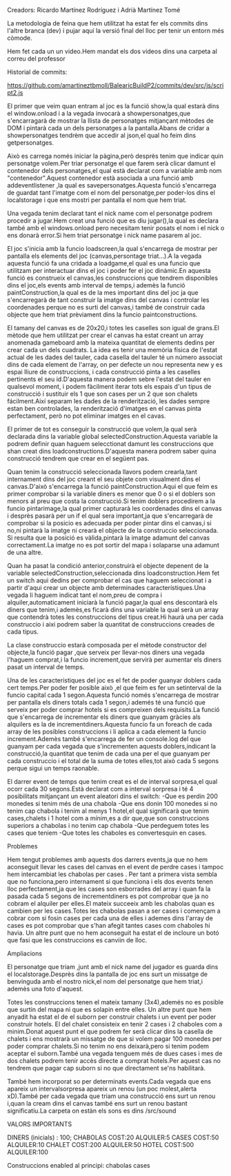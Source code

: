 Creadors: Ricardo Martínez Rodríguez i Adrià Martínez Tomé

La metodologia de feina que hem utilitzat ha estat fer els commits dins l'altre branca (dev) i pujar aquí la versió final del lloc per tenir un entorn més còmode.

Hem fet cada un un video.Hem mandat els dos videos dins una carpeta al correu del professor

Historial de commits:

https://github.com/amartineztbmoll/BalearicBuildP2/commits/dev/src/js/script2.js

El primer que veim quan entram al joc es la funció show,la qual estarà dins el window.onload i a la vegada invocarà a showpersonatges,que s'encarragarà de mostrar la llista de personatges mitjançant mètodes de DOM i pintarà cada un dels personatges a la pantalla.Abans de cridar a showpersonatges tendrèm que accedir al json,el qual ho feim dins getpersonatges.

Això es carrega només iniciar la pàgina,però desprès tenim que indicar quin personatge volem.Per triar personatge el que farem serà clicar damunt el contenedor dels personatges,el qual està declarat com a variable amb nom "contenedor".Aquest contenedor està asociada a una funció amb addeventlistener ,la qual es savepersonatges.Aquesta funció s'encarrega de guardat tant l'imatge com el nom del personatge,per poder-los dins el localstorage i que ens mostri per pantalla el nom que hem triat.

Una vegada tenim declarat tant el nick name com el personatge podrem procedir a jugar.Hem creat una funció que es diu jugar(),la qual es declara també amb el windows.onload pero necesitam tenir posats el nom i el nick o ens donarà error.Si hem triat personatge i nick name pasarem al joc.

El joc s'inicia amb la funcio loadscreen,la qual s'encarrega de mostrar per pantalla els elements del joc (canvas,persontage triat...).A la vegada aquesta funció fa una cridada a loadgame,el qual es una funcio que utilitzam per interactuar dins el joc i poder fer el joc dinàmic.En aquesta funció es construeix el canvas,les construccions que tendrem disponibles dins el joc,els events amb interval de temps,i ademès la funció paintConstruction,la qual es de la mes important dins del joc ja que s'encarregarà de tant construir la imatge dins del canvas i controlar les coordenades perque no es surti del canvas,i també de construir cada objecte que hem triat prèviament dins la funcio paintconstructions.

El tamany del canvas es de 20x20,i totes les caselles son igual de grans.El mètode que hem utilitzat per crear el canvas ha estat creant un array anomenada gameboard amb la mateixa quantitat de elements dedins per crear cada un dels cuadrats.
La idea es tenir una memòria física de l'estat actual de les dades del tauler,  cada casella del tauler té un número associat dins de cada element de l'array, on per defecte un nou representa new y es espai lliure de construccions, i cada construcció pinta a les caselles pertinents el seu id.D'aquesta manera podem sebre l'estat del tauler en qualsevol moment, i podem fàcilment iterar tots els espais d'un tipus de construcció i sustituir els 1 que son cases per un 2 que son chalets fácilment.Així separam les dades de la renderització, les dades sempre estan ben controlades, la renderització d'imatges en el canvas pinta perfectament, però no pot eliminar imatges en el cavas.

El primer de tot es conseguir la construcció que volem,la qual serà declarada dins la variable global selectedConstruction.Aquesta variable la podrem definir quan haguem selecctionat damunt les construccions que shan creat dins loadconstructions.D'aquesta manera podrem saber quina construcció tendrem que crear en el següent pas.

Quan tenim la construcció seleccionada llavors podem crearla,tant internament dins del joc creant el seu objete com visualment dins el canvas.D'això s'encarrega la funció paintConstruction.Aqui el que feim es primer comprobar si la variable diners es menor que 0 o si el doblers son menors al preu que costa la construcció.Si tenim doblers procedirem a la funcio pintarimage,la qual primer capturarà les coordenades dins el canvas i desprès pasarà per un if el qual sera important,ja que s'encarregarà de comprobar si la posicio es adecuada per poder pintar dins el canvas,i si no,ni pintarà la imatge ni crearà el objecte de la construccio seleccionada.
Si resulta que la posició es vàlida,pintarà la imatge adamunt del canvas correctament.La imatge no es pot sortir del mapa i solaparse una adamunt de una altre.

Quan ha pasat la condició anterior,construirà el objecte depenent de la variable selectedConstruction,seleccionada dins loadconstruction.Hem fet un switch aqui dedins per comprobar el cas que haguem seleccionat i a partir d'aqui crear un objecte amb determinades característiques.Una vegada li haguem indicat tant el nom,preu de compra i alquiler,automaticament iniciarà la funció pagar,la qual ens descontarà els diners que tenim,i ademès,es ficarà dins una variable la qual serà un array que contendrà totes les construccions del tipus creat.Hi haurà una per cada construccio i aixi podrem saber la quantitat de construccions creades de cada tipus.

La clase construccio estarà composada per el mètode constructor del objecte,la funció pagar ,que serveix per llevar-nos diners una vegada l'haguem comprat,i la funcio increment,que servirà per aumentar els diners pasat un interval de temps.

Una de les caracteristiques del joc es el fet de poder guanyar doblers cada cert temps.Per poder fer posible això ,el que feim es fer un setinterval de la funcio capital cada 1 segon.Aquesta funció només s'encarrega de mostrar per pantalla els diners totals cada 1 segon,i ademés té una funció que serveix per poder comprar hotels si es compreixen dels requisits.La funció que s'encarrega de incrementar els diners que guanyam gràcies als alquilers es la de incrementdiners.Aquesta funcio fa un foreach de cada array de les posibles construccions i li aplica a cada element la funcio increment.Ademès també s'encarrega de fer un console.log del que guanyam per cada vegada que s'incrementen aquests doblers,indicant la construcció,la quantitat que tenim de cada una per el que guanyam per cada construccio i el total de la suma de totes elles,tot això cada 5 segons perque sigui un temps raonable.

El darrer event de temps que tenim creat es el de interval sorpresa,el qual ocorr cada 30 segons.Està declarat com a interval sorpresa i té 4 posibilitats mitjançant un event aleatori dins el switch:
-Que es perdin 200 monedes si tenim més de una chabola
-Que ens donin 100 monedes si no tenim cap chabola i tenim al menys 1 hotel,el qual significarà que tenim cases,chalets i 1 hotel com a mínim,es a dir que,que son construccions superiors a chabolas i no tenim cap chabola
-Que perdeguem totes les cases que teniem
-Que totes les chaboles es convertesquin en cases.

Problemes

Hem tengut problemes amb aquests dos darrers events,ja que no hem aconseguit llevar les cases del canvas en el event de perdre cases i tampoc hem intercambiat les chabolas per cases . Per tant a primera vista sembla que no funciona,pero internament si que funciona i els dos events tenen lloc perfectament,ja que les cases son esborrades del array i quan fa la pasada cada 5 segons de incrementdiners es pot comprobar que ja no cobram el alquiler per elles.El mateix succeeix amb les chabolas quan es cambien per les cases.Totes les chabolas pasan a ser cases i començam a cobrar com si fosin cases per cada una de elles i ademes dins l'array de cases es pot comprobar que s'han afegit tantes cases com chaboles hi havia.
Un altre punt que no hem aconseguit ha estat el de incloure un botó que fasi que les construccions es canviin de lloc.

Ampliacions

El personatge que triam ,junt amb el nick name del jugador es guarda dins el localstorage.Desprès dins la pantalla de joc ens surt un missatge de benvinguda amb el nostro nick,el nom del personatge que hem triat,i ademès una foto d'aquest.

Totes les construccions tenen el mateix tamany (3x4),ademés no es posible que surtin del mapa ni que es solapin entre elles.
Un altre punt que hem anyadit ha estat el de el suborn per construir chalets i un event per poder construir hotels.
El del chalet consisteix en tenir 2 cases i 2 chaboles com a minim.Donat aquest punt el que podrem fer serà clicar dins la casella de chalets i ens mostrarà un missatge de que si volem pagar 100 monedes per poder comprar chalets.Si no tenim no ens deixarà,pero si tenim podem aceptar el suborn.També una vegada tenguem més de dues cases i mes de dos chalets podrem tenir accès directe a comprat hotels.Per aquest cas no tendrem que pagar cap suborn si no que directament se'ns habilitarà.

També hem incorporat so per determinats events.Cada vegada que ens apareix un intervalsorpresa apareix un renou (un poc molest,alerta xD).També per cada vegada que triam una construcció ens surt un renou i,quan la cream dins el canvas també ens surt un renou bastant significatiu.La carpeta on estàn els sons es dins /src/sound

VALORS IMPORTANTS

DINERS (inicials) : 100;
CHABOLAS COST:20    ALQUILER:5
CASES    COST:50    ALQUILER:10
CHALET   COST:200   ALQUILER:50
HOTEL    COST:500   ALQUILER:100

Construccions enabled al principi:
chabolas
cases









